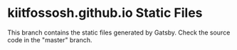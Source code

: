 # kiitfossosh.github.io Static Files
This branch contains the static files generated by Gatsby. Check the source code in the "master" branch.
